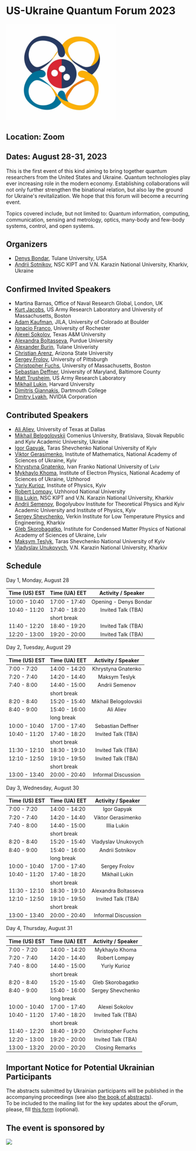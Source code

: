 # US-Ukraine Quantum Forum 2023

<img src="./logo.png" width="300">


## Location: Zoom
## Dates: August 28-31, 2023

This is the first event of this kind aiming to bring together quantum researchers from the United States and Ukraine. Quantum technologies play ever increasing role in the modern economy. Establishing collaborations will not only further strengthen the binational relation, but also lay the ground for Ukraine's revitalization. We hope that this forum will become a recurring event.

Topics covered include, but not limited to: Quantum information, computing, communication, sensing and metrology, optics, many-body and few-body systems, control, and open systems.

## Organizers

* [Denys Bondar](https://sse.tulane.edu/pep/faculty/bondar), Tulane University, USA
* [Andrii Sotnikov](https://sites.google.com/site/agsotnikov/), NSC KIPT and V.N. Karazin National University, Kharkiv, Ukraine

## Confirmed Invited Speakers

* Martina Barnas, Office of Naval Research Global, London, UK
* [Kurt Jacobs](http://www.quantum.umb.edu/Jacobs/), US Army Research Laboratory and University of Massachusetts, Boston
* [Adam Kaufman](https://jila.colorado.edu/kaufman), JILA, University of Colorado at Boulder
* [Ignacio Franco](https://www.sas.rochester.edu/chm/people/faculty/franco-ignacio/index.html), University of Rochester
* [Alexei Sokolov](https://physics.tamu.edu/directory/sokol/), Texas A&M University
* [Alexandra Boltasseva](https://engineering.purdue.edu/~aeb/), Purdue University
* [Alexander Burin](https://sse.tulane.edu/chem/faculty/burin), Tulane Univeristy
* [Christian Arenz](https://search.asu.edu/profile/4016702), Arizona State University
* [Sergey Frolov](https://www.physicsandastronomy.pitt.edu/people/sergey-frolov), University of Pittsburgh
* [Christopher Fuchs](http://www.physics.umb.edu/Research/QBism/chris.html), University of Massachusetts, Boston
* [Sebastian Deffner](https://physics.umbc.edu/people/faculty/deffner/), University of Maryland, Baltimore County
* [Matt Trusheim](https://scholar.google.com/citations?user=RUJ8W9wAAAAJ&hl=en), US Army Research Laboratory
* [Mikhail Lukin](https://www.physics.harvard.edu/people/facpages/lukin), Harvard University
* [Dimitris Giannakis](https://giannakis.host.dartmouth.edu/), Dartmouth College
* [Dmitry Lyakh](https://scholar.google.com/citations?user=6BQiylwAAAAJ&hl=en), NVIDIA Corporation

## Contributed Speakers
* [Ali Aliev](https://scholar.google.com.ua/citations?user=K8Uh20MAAAAJ), University of Texas at Dallas
* [Mikhail Belogolovskii](https://scholar.google.com/citations?user=jKromjQAAAAJ) Comenius University, Bratislava, Slovak Republic and Kyiv Academic University, Ukraine
* [Igor Gapyak](https://scholar.google.com/citations?user=YPD5LR8AAAAJ), Taras Shevchenko National University of Kyiv
* [Viktor Gerasimenko](https://scholar.google.com/citations?user=BkJhoJ8AAAAJ), Institute of Mathematics, National Academy of Sciences of Ukraine, Kyiv
* [Khrystyna Gnatenko](https://scholar.google.com/citations?hl=en&user=2W2w7pEAAAAJ), Ivan Franko National University of Lviv
* [Mykhaylo Khoma](https://scholar.google.com/citations?user=brdZXv4AAAAJ), Institute of Electron Physics, National Academy of Sciences of Ukraine, Uzhhorod
* [Yuriy Kurioz](https://scholar.google.com/citations?user=athGK8gAAAAJ), Institute of Physics, Kyiv
* [Robert Lompay](https://scholar.google.com/citations?user=7OPnn9EAAAAJ), Uzhhorod National University
* [Illia Lukin](https://scholar.google.com/citations?user=xHhKp7gAAAAJ), NSC KIPT and V.N. Karazin National University, Kharkiv
* [Andrii Semenov](https://scholar.google.com.ua/citations?user=aUco_KwAAAAJ), Bogolyubov Institute for Theoretical Physics and Kyiv Academic University and Institute of Physics, Kyiv
* [Sergey Shevchenko](https://scholar.google.com.ua/citations?user=TfSG1KoAAAAJ), Verkin Institute for Low Temperature Physics and Engineering, Kharkiv
* [Gleb Skorobagatko](https://scholar.google.com/citations?user=H6aPF8EAAAAJ), Institute for Condensed Matter Physics of National Academy of Sciences of Ukraine, Lviv
* [Maksym Teslyk](https://scholar.google.com.ua/citations?user=BjcJn_IAAAAJ), Taras Shevchenko National University of Kyiv
* [Vladyslav Unukovych](https://scholar.google.com/citations?user=tcJbX6cAAAAJ), V.N. Karazin National University, Kharkiv

## Schedule
Day 1, Monday, August 28

| Time (US) EST  | Time (UA) EET  | Activity / Speaker      |
| -------------- | -------------- | :----------------------:|
| 10:00 - 10:40  | 17:00 - 17:40  | Opening - Denys Bondar  |
| 10:40 - 11:20  | 17:40 - 18:20  | Invited Talk (TBA)      |
|  |  short break | |
| 11:40 - 12:20  | 18:40 - 19:20  | Invited Talk (TBA)      |
| 12:20 - 13:00  | 19:20 - 20:00  | Invited Talk (TBA)      |

Day 2, Tuesday, August 29

| Time (US) EST  | Time (UA) EET  | Activity / Speaker      |
| -------------- | -------------- | :----------------------:|
|  7:00 -  7:20  | 14:00 - 14:20  | Khrystyna Gnatenko  |
|  7:20 -  7:40  | 14:20 - 14:40  | Maksym Teslyk   |
|  7:40 -  8:00  | 14:40 - 15:00  | Andrii Semenov  |
|  |  short break | |
|  8:20 -  8:40  | 15:20 - 15:40  | Mikhail Belogolovskii   |
|  8:40 -  9:00  | 15:40 - 16:00  | Ali Aliev    |
|   |  long break | |
| 10:00 - 10:40  | 17:00 - 17:40  | Sebastian Deffner       |
| 10:40 - 11:20  | 17:40 - 18:20  | Invited Talk (TBA)      |
|  |  short break | |
| 11:30 - 12:10  | 18:30 - 19:10  | Invited Talk (TBA)      |
| 12:10 - 12:50  | 19:10 - 19:50  | Invited Talk (TBA)      |
|  |  short break | |
| 13:00 - 13:40  | 20:00 - 20:40  | Informal Discussion     |

Day 3, Wednesday, August 30

| Time (US) EST  | Time (UA) EET  | Activity / Speaker      |
| -------------- | -------------- | :----------------------:|
| 7:00 - 7:20  | 14:00 - 14:20  | Igor Gapyak |
| 7:20 - 7:40  | 14:20 - 14:40  | Viktor Gerasimenko    |
| 7:40 - 8:00  | 14:40 - 15:00  | Illia Lukin |
|  |  short break | |
| 8:20 - 8:40  | 15:20 - 15:40  | Vladyslav Unukovych    |
| 8:40 - 9:00  | 15:40 - 16:00  | Andrii Sotnikov    |
|   |  long break | |
| 10:00 - 10:40  | 17:00 - 17:40  | Sergey Frolov           |
| 10:40 - 11:20  | 17:40 - 18:20  | Mikhail Lukin           |
|  |  short break | |
| 11:30 - 12:10  | 18:30 - 19:10  | Alexandra Boltasseva      |
| 12:10 - 12:50  | 19:10 - 19:50  | Invited Talk (TBA)      |
|  |  short break | |
| 13:00 - 13:40  | 20:00 - 20:40  | Informal Discussion     |

Day 4, Thursday, August 31

| Time (US) EST  | Time (UA) EET  | Activity / Speaker      |
| -------------- | -------------- | :----------------------:|
| 7:00 - 7:20  | 14:00 - 14:20  | Mykhaylo Khoma    |
| 7:20 - 7:40  | 14:20 - 14:40  | Robert Lompay    |
| 7:40 - 8:00  | 14:40 - 15:00  | Yuriy Kurioz    |
|  |  short break | |
| 8:20 - 8:40  | 15:20 - 15:40  | Gleb Skorobagatko    |
| 8:40 - 9:00  | 15:40 - 16:00  | Sergey Shevchenko    |
|   |  long break | |
| 10:00 - 10:40  | 17:00 - 17:40  | Alexei Sokolov          |
| 10:40 - 11:20  | 17:40 - 18:20  | Invited Talk (TBA)      |
|  |  short break | |
| 11:40 - 12:20  | 18:40 - 19:20  | Christopher Fuchs      |
| 12:20 - 13:00  | 19:20 - 20:00  | Invited Talk (TBA)      |
| 13:00 - 13:20  | 20:00 - 20:20  | Closing Remarks         |

## Important Notice for Potential Ukrainian Participants 

<!-- To be selected for presentations, participants from Ukraine [must submit the extended abstract](https://cmt3.research.microsoft.com/User/Login?ReturnUrl=%2FUSUAqForum2023) using [this LaTeX template](./surname_name.tex) **before July 10, 2023**. -->
The abstracts submitted by Ukrainian participants will be published in the accompanying proceedings (see also [the book of abstracts](./Abstracts_USUAqForum_2023.pdf)).  
To be included to the mailing list for the key updates about the qForum, please, fill [this form](https://docs.google.com/forms/d/e/1FAIpQLSd4YCYAoZ8ZqiDg4kaEN6MXU5mSl40uhA3tXprs7A7aKjlatw/viewform?usp=sf_link) (optional).

## The event is sponsored by
<img src="https://sse.tulane.edu/sites/default/files/sse_lockup.png" width="400">
